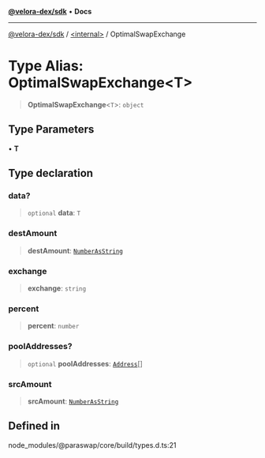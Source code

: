 [**@velora-dex/sdk**](../../README.md) • **Docs**

***

[@velora-dex/sdk](../../globals.md) / [\<internal\>](../README.md) / OptimalSwapExchange

# Type Alias: OptimalSwapExchange\<T\>

> **OptimalSwapExchange**\<`T`\>: `object`

## Type Parameters

• **T**

## Type declaration

### data?

> `optional` **data**: `T`

### destAmount

> **destAmount**: [`NumberAsString`](NumberAsString.md)

### exchange

> **exchange**: `string`

### percent

> **percent**: `number`

### poolAddresses?

> `optional` **poolAddresses**: [`Address`](Address.md)[]

### srcAmount

> **srcAmount**: [`NumberAsString`](NumberAsString.md)

## Defined in

node\_modules/@paraswap/core/build/types.d.ts:21
